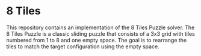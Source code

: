 # 8 Tiles

This repository contains an implementation of the 8 Tiles Puzzle solver. The 8 Tiles Puzzle is a classic sliding puzzle that consists of a 3x3 grid with tiles numbered from 1 to 8 and one empty space. The goal is to rearrange the tiles to match the target configuration using the empty space.